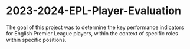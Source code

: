 # 2023-2024-EPL-Player-Evaluation
The goal of this project was to determine the key performance indicators for English Premier League players, within the context of specific roles within specific positions.
